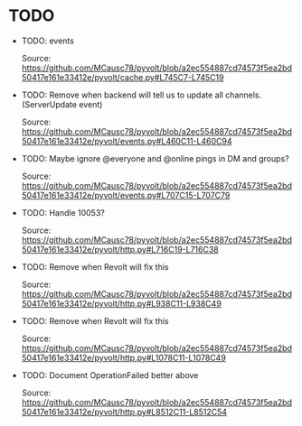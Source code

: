 # TODO

* TODO: events

  Source: https://github.com/MCausc78/pyvolt/blob/a2ec554887cd74573f5ea2bd50417e161e33412e/pyvolt/cache.py#L745C7-L745C19

* TODO: Remove when backend will tell us to update all channels. (ServerUpdate event)

  Source: https://github.com/MCausc78/pyvolt/blob/a2ec554887cd74573f5ea2bd50417e161e33412e/pyvolt/events.py#L460C11-L460C94

* TODO: Maybe ignore @everyone and @online pings in DM and groups?

  Source: https://github.com/MCausc78/pyvolt/blob/a2ec554887cd74573f5ea2bd50417e161e33412e/pyvolt/events.py#L707C15-L707C79

* TODO: Handle 10053?

  Source: https://github.com/MCausc78/pyvolt/blob/a2ec554887cd74573f5ea2bd50417e161e33412e/pyvolt/http.py#L716C19-L716C38

* TODO: Remove when Revolt will fix this

  Source: https://github.com/MCausc78/pyvolt/blob/a2ec554887cd74573f5ea2bd50417e161e33412e/pyvolt/http.py#L938C11-L938C49

* TODO: Remove when Revolt will fix this

  Source: https://github.com/MCausc78/pyvolt/blob/a2ec554887cd74573f5ea2bd50417e161e33412e/pyvolt/http.py#L1078C11-L1078C49

* TODO: Document OperationFailed better above

  Source: https://github.com/MCausc78/pyvolt/blob/a2ec554887cd74573f5ea2bd50417e161e33412e/pyvolt/http.py#L8512C11-L8512C54

